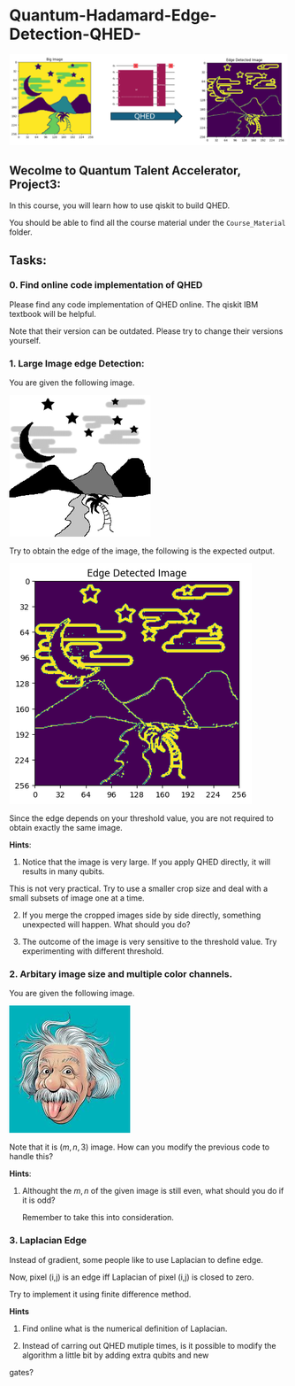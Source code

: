 # Quantum-Hadamard-Edge-Detection-QHED-
![alt text](Image/intro.png "Title")

## Wecolme to Quantum Talent Accelerator, Project3:

In this course, you will learn how to use qiskit to build QHED.

You should be able to find all the course material under the `Course_Material` folder.

## Tasks:

### 0. Find online code implementation of QHED

Please find any code implementation of QHED online. The qiskit IBM textbook will be helpful.

Note that their version can be outdated. Please try to change their versions yourself.

### 1. Large Image edge Detection:

You are given the following image.

![alt text](Image/HW1.jpg "Title")

Try to obtain the edge of the image, the following is the expected output.

![alt text](Image/Expected_output.png "Title")

Since the edge depends on your threshold value, you are not required to obtain exactly the same image.

**Hints**: 

1. Notice that the image is very large. If you apply QHED directly, it will results in many qubits. 

This is not very practical. Try to use a smaller crop size and deal with a small subsets of image one at a time.

2. If you merge the cropped images side by side directly, something unexpected will happen. What should you do?

3. The outcome of the image is very sensitive to the threshold value. Try experimenting with different threshold.

### 2. Arbitary image size and multiple color channels.

You are given the following image.

![alt text](Image/HW2.jpg "Title")

Note that it is $(m,n,3)$ image. How can you modify the previous code to handle this?

**Hints**: 

1. Althought the $m,n$ of the given image is still even, what should you do if it is odd? 

    Remember to take this into consideration.

### 3. Laplacian Edge

Instead of gradient, some people like to use Laplacian to define edge.

Now, pixel (i,j) is an edge iff Laplacian of pixel (i,j) is closed to zero.

Try to implement it using finite difference method.

**Hints**

1. Find online what is the numerical definition of Laplacian.

2. Instead of carring out QHED mutiple times, is it possible to modify the algorithm a little bit by adding extra qubits and new 

gates?